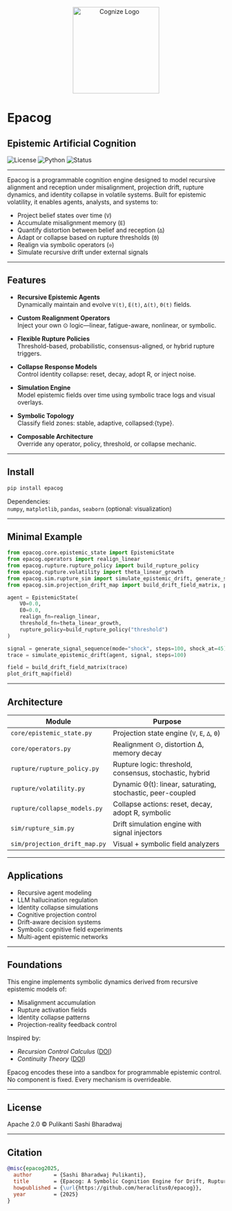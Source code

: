 <p align="center">
  <img src="epacog-logo" alt="Cognize Logo" width="200"/>
</p>

# Epacog

**Epistemic Artificial Cognition**
---

![License](https://img.shields.io/badge/license-Apache%202.0-blue)
![Python](https://img.shields.io/badge/python-3.8+-blue)
![Status](https://img.shields.io/badge/status-beta-orange)

---

Epacog is a programmable cognition engine designed to model recursive alignment and reception under misalignment, projection drift, rupture dynamics, and identity collapse in volatile systems.
Built for epistemic volatility, it enables agents, analysts, and systems to:

- Project belief states over time (`V`)
- Accumulate misalignment memory (`E`)
- Quantify distortion between belief and reception (`∆`)
- Adapt or collapse based on rupture thresholds (`Θ`)
- Realign via symbolic operators (`⊙`)
- Simulate recursive drift under external signals

---

## Features

- **Recursive Epistemic Agents**  
  Dynamically maintain and evolve `V(t)`, `E(t)`, `∆(t)`, `Θ(t)` fields.

- **Custom Realignment Operators**  
  Inject your own ⊙ logic—linear, fatigue-aware, nonlinear, or symbolic.

- **Flexible Rupture Policies**  
  Threshold-based, probabilistic, consensus-aligned, or hybrid rupture triggers.

- **Collapse Response Models**  
  Control identity collapse: reset, decay, adopt R, or inject noise.

- **Simulation Engine**  
  Model epistemic fields over time using symbolic trace logs and visual overlays.

- **Symbolic Topology**  
  Classify field zones: stable, adaptive, collapsed:{type}.

- **Composable Architecture**  
  Override any operator, policy, threshold, or collapse mechanic.

---

## Install

```bash
pip install epacog
```

Dependencies:  
`numpy`, `matplotlib`, `pandas`, `seaborn` (optional: visualization)

---

## Minimal Example

```python
from epacog.core.epistemic_state import EpistemicState
from epacog.operators import realign_linear
from epacog.rupture.rupture_policy import build_rupture_policy
from epacog.rupture.volatility import theta_linear_growth
from epacog.sim.rupture_sim import simulate_epistemic_drift, generate_signal_sequence
from epacog.sim.projection_drift_map import build_drift_field_matrix, plot_drift_map

agent = EpistemicState(
    V0=0.0,
    E0=0.0,
    realign_fn=realign_linear,
    threshold_fn=theta_linear_growth,
    rupture_policy=build_rupture_policy("threshold")
)

signal = generate_signal_sequence(mode="shock", steps=100, shock_at=45)
trace = simulate_epistemic_drift(agent, signal, steps=100)

field = build_drift_field_matrix(trace)
plot_drift_map(field)
```

---

## Architecture

| Module | Purpose |
|--------|---------|
| `core/epistemic_state.py` | Projection state engine (`V`, `E`, `∆`, `Θ`) |
| `core/operators.py` | Realignment ⊙, distortion ∆, memory decay |
| `rupture/rupture_policy.py` | Rupture logic: threshold, consensus, stochastic, hybrid |
| `rupture/volatility.py` | Dynamic Θ(t): linear, saturating, stochastic, peer-coupled |
| `rupture/collapse_models.py` | Collapse actions: reset, decay, adopt R, symbolic |
| `sim/rupture_sim.py` | Drift simulation engine with signal injectors |
| `sim/projection_drift_map.py` | Visual + symbolic field analyzers |

---

## Applications

- Recursive agent modeling
- LLM hallucination regulation
- Identity collapse simulations
- Cognitive projection control
- Drift-aware decision systems
- Symbolic cognitive field experiments
- Multi-agent epistemic networks

---

## Foundations

This engine implements symbolic dynamics derived from recursive epistemic models of:

- Misalignment accumulation
- Rupture activation fields
- Identity collapse patterns
- Projection-reality feedback control

Inspired by:

- _Recursion Control Calculus_ ([DOI](https://doi.org/10.5281/zenodo.15730197))  
- _Continuity Theory_ ([DOI](https://doi.org/10.5281/zenodo.15720763))

Epacog encodes these into a sandbox for programmable epistemic control.  
No component is fixed. Every mechanism is overrideable.

---

## License

Apache 2.0 © Pulikanti Sashi Bharadwaj

---

## Citation

```bibtex
@misc{epacog2025,
  author       = {Sashi Bharadwaj Pulikanti},
  title        = {Epacog: A Symbolic Cognition Engine for Drift, Rupture, and Recursive Realignment},
  howpublished = {\url{https://github.com/heraclitus0/epacog}},
  year         = {2025}
}
```
